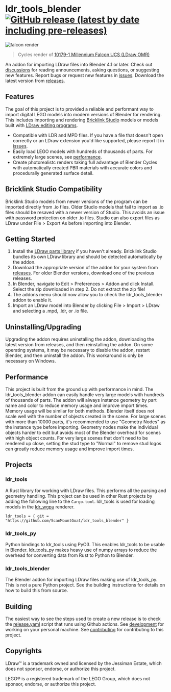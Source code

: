 # ldr_tools_blender [![GitHub release (latest by date including pre-releases)](https://img.shields.io/github/v/release/ScanMountGoat/ldr_tools_blender?include_prereleases)](https://github.com/ScanMountGoat/ldr_tools_blender/releases/latest)

![falcon render](https://github.com/ScanMountGoat/ldr_tools_blender/assets/23301691/6cfd557b-243d-491e-bd05-a7ae93db7eca)

> Cycles render of [10179-1 Millennium Falcon UCS (LDraw OMR)](https://omr.ldraw.org/files/347)

An addon for importing LDraw files into Blender 4.1 or later. Check out [discussions](https://github.com/ScanMountGoat/ldr_tools_blender/discussions) for reading announcements, asking questions, or suggesting new features. Report bugs or request new features in [issues](https://github.com/ScanMountGoat/ldr_tools_blender/issues). Download the latest version from [releases](https://github.com/ScanMountGoat/ldr_tools_blender/releases).

## Features
The goal of this project is to provided a reliable and performant way to import digital LEGO models into modern versions of Blender for rendering. This includes importing and rendering [Bricklink Studio](https://www.bricklink.com/v3/studio/download.page) models or models built with [LDraw editing programs](https://www.ldraw.org/downloads-2/third-party-software.html). 

* Compatible with LDR and MPD files. If you have a file that doesn't open correctly or an LDraw extension you'd like supported, please report it in [issues](https://github.com/ScanMountGoat/ldr_tools_blender/issues).
*  Easily load LEGO models with hundreds of thousands of parts. For extremely large scenes, see [performance](#performance).
* Create photorealistc renders taking full advantage of Blender Cycles with automatically created PBR materials with accurate colors and procedurally generated surface detail. 

## Bricklink Studio Compatibility
Bricklink Studio models from newer versions of the program can be imported directly from .io files. Older Studio models that fail to import as .io files should be resaved with a newer version of Studio. This avoids an issue with password protection on older .io files. Studio can also export files as LDraw under File > Export As before importing into Blender. 

## Getting Started
1. Install the [LDraw parts library](https://www.ldraw.org/help/getting-started.html) if you haven't already. Bricklink Studio bundles its own LDraw library and should be detected automatically by the addon.
2. Download the appropriate version of the addon for your system from [releases](https://github.com/ScanMountGoat/ldr_tools_blender/releases). For older Blender versions, download one of the previous releases.
3. In Blender, navigate to Edit > Preferences > Addon and click Install. Select the zip downloaded in step 2. Do not extract the zip file!
4. The addons menu should now allow you to check the ldr_tools_blender addon to enable it.
5. Import an LDraw model into Blender by clicking File > Import > LDraw and selecting a .mpd, .ldr, or .io file.

## Uninstalling/Upgrading
Upgrading the addon requires uninstalling the addon, downloading the latest version from releases, and then reinstalling the addon. On some operating systems, it may be necessary to disable the addon, restart Blender, and then uninstall the addon. This workaround is only be necessary on Windows.

## Performance
This project is built from the ground up with performance in mind. The ldr_tools_blender addon can easily handle very large models with hundreds of thousands of parts. The addon will always instance geometry by part name and color to reduce memory usage and improve import times. Memory usage will be similar for both methods.
Blender itself does not scale well with the number of objects created in the scene. For large scenes with more than 10000 parts, it's recommended to use "Geometry Nodes" as the instance type before importing. Geometry nodes make the individual objects harder to edit but avoids most of the Blender overhead for scenes with high object counts. For very large scenes that don't need to be rendered up close, setting the stud type to "Normal" to remove stud logos can greatly reduce memory usage and improve import times.

## Projects
### ldr_tools
A Rust library for working with LDraw files. This performs all the parsing and geometry handling. This project can be used in 
other Rust projects by adding the following line to the `Cargo.toml`. ldr_tools is used for loading models in the [ldr_wgpu](https://github.com/ScanMountGoat/ldr_wgpu) renderer.  

`ldr_tools = { git = "https://github.com/ScanMountGoat/ldr_tools_blender" }` 

### ldr_tools_py
Python bindings to ldr_tools using PyO3. This enables ldr_tools to be usable in Blender. ldr_tools_py makes heavy use of numpy arrays 
to reduce the overhead for converting data from Rust to Python to Blender.

### ldr_tools_blender
The Blender addon for importing LDraw files making use of ldr_tools_py. This is not a pure Python project. See the building instructions for details on how to build this from source.

## Building
The easiest way to see the steps used to create a new release is to check the [release.yaml](https://github.com/ScanMountGoat/ldr_tools_blender/blob/main/.github/workflows/release.yml) script that runs using Github actions. See [development](https://github.com/ScanMountGoat/ldr_tools_blender/blob/main/DEVELOPMENT.md) for working on your personal machine.  See [contributing](https://github.com/ScanMountGoat/ldr_tools_blender/blob/main/CONTRIBUTING.md) for contributing to this project.
## Copyrights
LDraw™ is a trademark owned and licensed by the Jessiman Estate, which does not sponsor, endorse, or authorize this project.  

LEGO® is a registered trademark of the LEGO Group, which does not sponsor, endorse, or authorize this project.
